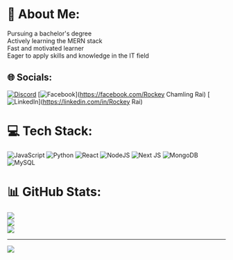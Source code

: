 # 💫 About Me:
Pursuing a bachelor's degree<br>Actively learning the MERN stack<br>Fast and motivated learner<br>Eager to apply skills and knowledge in the IT field


## 🌐 Socials:
[![Discord](https://img.shields.io/badge/Discord-%237289DA.svg?logo=discord&logoColor=white)](https://discord.gg/rockeyrai21) [![Facebook](https://img.shields.io/badge/Facebook-%231877F2.svg?logo=Facebook&logoColor=white)](https://facebook.com/Rockey Chamling Rai) [![LinkedIn](https://img.shields.io/badge/LinkedIn-%230077B5.svg?logo=linkedin&logoColor=white)](https://linkedin.com/in/Rockey Rai) 

# 💻 Tech Stack:
![JavaScript](https://img.shields.io/badge/javascript-%23323330.svg?style=for-the-badge&logo=javascript&logoColor=%23F7DF1E) ![Python](https://img.shields.io/badge/python-3670A0?style=for-the-badge&logo=python&logoColor=ffdd54) ![React](https://img.shields.io/badge/react-%2320232a.svg?style=for-the-badge&logo=react&logoColor=%2361DAFB) ![NodeJS](https://img.shields.io/badge/node.js-6DA55F?style=for-the-badge&logo=node.js&logoColor=white) ![Next JS](https://img.shields.io/badge/Next-black?style=for-the-badge&logo=next.js&logoColor=white) ![MongoDB](https://img.shields.io/badge/MongoDB-%234ea94b.svg?style=for-the-badge&logo=mongodb&logoColor=white) ![MySQL](https://img.shields.io/badge/mysql-4479A1.svg?style=for-the-badge&logo=mysql&logoColor=white)
# 📊 GitHub Stats:
![](https://github-readme-stats.vercel.app/api?username=rockeyrai&theme=shadow_blue&hide_border=false&include_all_commits=false&count_private=false)<br/>
![](https://github-readme-streak-stats.herokuapp.com/?user=rockeyrai&theme=shadow_blue&hide_border=false)<br/>
![](https://github-readme-stats.vercel.app/api/top-langs/?username=rockeyrai&theme=shadow_blue&hide_border=false&include_all_commits=false&count_private=false&layout=compact)

---
[![](https://visitcount.itsvg.in/api?id=rockeyrai&icon=5&color=6)](https://visitcount.itsvg.in)

<!-- Proudly created with GPRM ( https://gprm.itsvg.in ) -->
